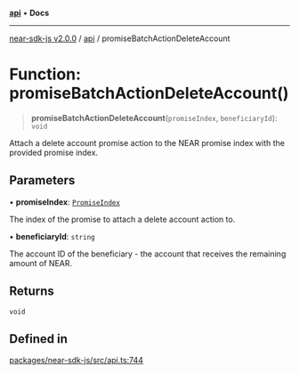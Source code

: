 [**api**](../README.md) • **Docs**

***

[near-sdk-js v2.0.0](../../packages.md) / [api](../README.md) / promiseBatchActionDeleteAccount

# Function: promiseBatchActionDeleteAccount()

> **promiseBatchActionDeleteAccount**(`promiseIndex`, `beneficiaryId`): `void`

Attach a delete account promise action to the NEAR promise index with the provided promise index.

## Parameters

• **promiseIndex**: [`PromiseIndex`](../../utils/type-aliases/PromiseIndex.md)

The index of the promise to attach a delete account action to.

• **beneficiaryId**: `string`

The account ID of the beneficiary - the account that receives the remaining amount of NEAR.

## Returns

`void`

## Defined in

[packages/near-sdk-js/src/api.ts:744](https://github.com/LimeChain/near-sdk-js/blob/7f4c32d152c77ff1750b2fd1709e062f4bbc3e1e/packages/near-sdk-js/src/api.ts#L744)
